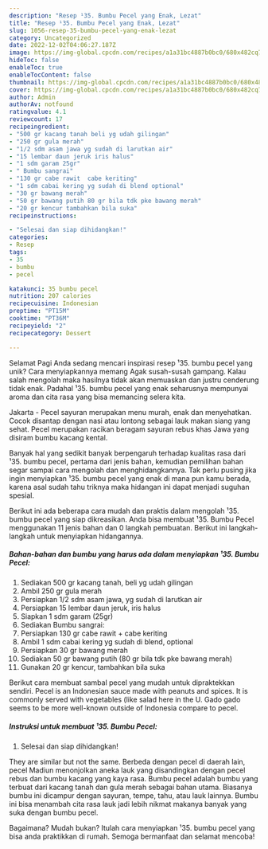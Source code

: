 ```yaml
---
description: "Resep ¹35. Bumbu Pecel yang Enak, Lezat"
title: "Resep ¹35. Bumbu Pecel yang Enak, Lezat"
slug: 1056-resep-35-bumbu-pecel-yang-enak-lezat
category: Uncategorized
date: 2022-12-02T04:06:27.187Z
image: https://img-global.cpcdn.com/recipes/a1a31bc4887b0bc0/680x482cq70/35-bumbu-pecel-foto-resep-utama.jpg
hideToc: false
enableToc: true
enableTocContent: false
thumbnail: https://img-global.cpcdn.com/recipes/a1a31bc4887b0bc0/680x482cq70/35-bumbu-pecel-foto-resep-utama.jpg
cover: https://img-global.cpcdn.com/recipes/a1a31bc4887b0bc0/680x482cq70/35-bumbu-pecel-foto-resep-utama.jpg
author: Admin
authorAv: notfound
ratingvalue: 4.1
reviewcount: 17
recipeingredient:
- "500 gr kacang tanah beli yg udah gilingan"
- "250 gr gula merah"
- "1/2 sdm asam jawa yg sudah di larutkan air"
- "15 lembar daun jeruk iris halus"
- "1 sdm garam 25gr"
- " Bumbu sangrai"
- "130 gr cabe rawit  cabe keriting"
- "1 sdm cabai kering yg sudah di blend optional"
- "30 gr bawang merah"
- "50 gr bawang putih 80 gr bila tdk pke bawang merah"
- "20 gr kencur tambahkan bila suka"
recipeinstructions:

- "Selesai dan siap dihidangkan!"
categories:
- Resep
tags:
- 35
- bumbu
- pecel

katakunci: 35 bumbu pecel 
nutrition: 207 calories
recipecuisine: Indonesian
preptime: "PT15M"
cooktime: "PT36M"
recipeyield: "2"
recipecategory: Dessert

---
```



Selamat Pagi Anda sedang mencari inspirasi resep ¹35. bumbu pecel yang unik? Cara menyiapkannya memang Agak susah-susah gampang. Kalau salah mengolah maka hasilnya tidak akan memuaskan dan justru cenderung tidak enak. Padahal ¹35. bumbu pecel yang enak seharusnya mempunyai aroma dan cita rasa yang bisa memancing selera kita.


Jakarta - Pecel sayuran merupakan menu murah, enak dan menyehatkan. Cocok disantap dengan nasi atau lontong sebagai lauk makan siang yang sehat. Pecel merupakan racikan beragam sayuran rebus khas Jawa yang disiram bumbu kacang kental.

Banyak hal yang sedikit banyak berpengaruh terhadap kualitas rasa dari ¹35. bumbu pecel, pertama dari jenis bahan, kemudian pemilihan bahan segar sampai cara mengolah dan menghidangkannya. Tak perlu pusing jika ingin menyiapkan ¹35. bumbu pecel yang enak di mana pun kamu berada, karena asal sudah tahu triknya maka hidangan ini dapat menjadi suguhan spesial.


Berikut ini ada beberapa cara mudah dan praktis dalam mengolah ¹35. bumbu pecel yang siap dikreasikan. Anda bisa membuat ¹35. Bumbu Pecel menggunakan 11 jenis bahan dan 0 langkah pembuatan. Berikut ini langkah-langkah untuk menyiapkan hidangannya.

<!--inarticleads1-->

##### Bahan-bahan dan bumbu yang harus ada dalam menyiapkan ¹35. Bumbu Pecel:

1. Sediakan 500 gr kacang tanah, beli yg udah gilingan
1. Ambil 250 gr gula merah
1. Persiapkan 1/2 sdm asam jawa, yg sudah di larutkan air
1. Persiapkan 15 lembar daun jeruk, iris halus
1. Siapkan 1 sdm garam (25gr)
1. Sediakan  Bumbu sangrai:
1. Persiapkan 130 gr cabe rawit + cabe keriting
1. Ambil 1 sdm cabai kering yg sudah di blend, optional
1. Persiapkan 30 gr bawang merah
1. Sediakan 50 gr bawang putih (80 gr bila tdk pke bawang merah)
1. Gunakan 20 gr kencur, tambahkan bila suka


Berikut cara membuat sambal pecel yang mudah untuk dipraktekkan sendiri. Pecel is an Indonesian sauce made with peanuts and spices. It is commonly served with vegetables (like salad here in the U. Gado gado seems to be more well-known outside of Indonesia compare to pecel. 

<!--inarticleads2-->

##### Instruksi untuk membuat ¹35. Bumbu Pecel:


1. Selesai dan siap dihidangkan!

They are similar but not the same. Berbeda dengan pecel di daerah lain, pecel Madiun menonjolkan aneka lauk yang disandingkan dengan pecel rebus dan bumbu kacang yang kaya rasa. Bumbu pecel adalah bumbu yang terbuat dari kacang tanah dan gula merah sebagai bahan utama. Biasanya bumbu ini dicampur dengan sayuran, tempe, tahu, atau lauk lainnya. Bumbu ini bisa menambah cita rasa lauk jadi lebih nikmat makanya banyak yang suka dengan bumbu pecel. 

Bagaimana? Mudah bukan? Itulah cara menyiapkan ¹35. bumbu pecel yang bisa anda praktikkan di rumah. Semoga bermanfaat dan selamat mencoba!
